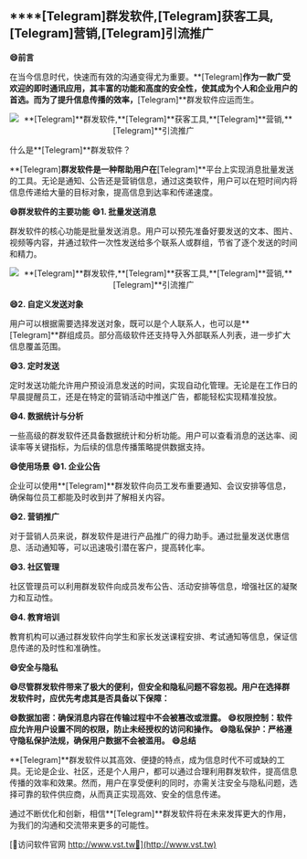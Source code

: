 ## ****[Telegram]**群发软件,**[Telegram]**获客工具,**[Telegram]**营销,**[Telegram]**引流推广**
**😄前言**

在当今信息时代，快速而有效的沟通变得尤为重要。**[Telegram]**作为一款广受欢迎的即时通讯应用，其丰富的功能和高度的安全性，使其成为个人和企业用户的首选。而为了提升信息传播的效率，**[Telegram]**群发软件应运而生。

 <center><img src="https://vst.tw/MP4/tuiguang/png/4.png" alt="**[Telegram]**群发软件,**[Telegram]**获客工具,**[Telegram]**营销,**[Telegram]**引流推广"></center>

什么是**[Telegram]**群发软件？

**[Telegram]**群发软件是一种帮助用户在**[Telegram]**平台上实现消息批量发送的工具。无论是通知、公告还是营销信息，通过这类软件，用户可以在短时间内将信息传递给大量的目标对象，提高信息到达率和传递速度。

**😄群发软件的主要功能**
**😄1. 批量发送消息**

群发软件的核心功能是批量发送消息。用户可以预先准备好要发送的文本、图片、视频等内容，并通过软件一次性发送给多个联系人或群组，节省了逐个发送的时间和精力。

 <center><img src="https://vst.tw/MP4/tuiguang/png/2.png" alt="**[Telegram]**群发软件,**[Telegram]**获客工具,**[Telegram]**营销,**[Telegram]**引流推广"></center>

**😄2. 自定义发送对象**

用户可以根据需要选择发送对象，既可以是个人联系人，也可以是**[Telegram]**群组成员。部分高级软件还支持导入外部联系人列表，进一步扩大信息覆盖范围。

**😄3. 定时发送**

定时发送功能允许用户预设消息发送的时间，实现自动化管理。无论是在工作日的早晨提醒员工，还是在特定的营销活动中推送广告，都能轻松实现精准投放。

**😄4. 数据统计与分析**

一些高级的群发软件还具备数据统计和分析功能。用户可以查看消息的送达率、阅读率等关键指标，为后续的信息传播策略提供数据支持。

**😄使用场景**
**😄1. 企业公告**

企业可以使用**[Telegram]**群发软件向员工发布重要通知、会议安排等信息，确保每位员工都能及时收到并了解相关内容。

**😄2. 营销推广**

对于营销人员来说，群发软件是进行产品推广的得力助手。通过批量发送优惠信息、活动通知等，可以迅速吸引潜在客户，提高转化率。

**😄3. 社区管理**

社区管理员可以利用群发软件向成员发布公告、活动安排等信息，增强社区的凝聚力和互动性。

**😄4. 教育培训**

教育机构可以通过群发软件向学生和家长发送课程安排、考试通知等信息，保证信息传递的及时性和准确性。

**😄安全与隐私**

**😄尽管群发软件带来了极大的便利，但安全和隐私问题不容忽视。用户在选择群发软件时，应优先考虑其是否具备以下保障：**

**😄数据加密：确保消息内容在传输过程中不会被篡改或泄露。**
**😄权限控制：软件应允许用户设置不同的权限，防止未经授权的访问和操作。**
**😄隐私保护：严格遵守隐私保护法规，确保用户数据不会被滥用。**
**😄总结**

**[Telegram]**群发软件以其高效、便捷的特点，成为信息时代不可或缺的工具。无论是企业、社区，还是个人用户，都可以通过合理利用群发软件，提高信息传播的效率和效果。然而，用户在享受便利的同时，亦需关注安全与隐私问题，选择可靠的软件供应商，从而真正实现高效、安全的信息传递。

通过不断优化和创新，相信**[Telegram]**群发软件将在未来发挥更大的作用，为我们的沟通和交流带来更多的可能性。


[👻访问软件官网 http://www.vst.tw👻](http://www.vst.tw)
